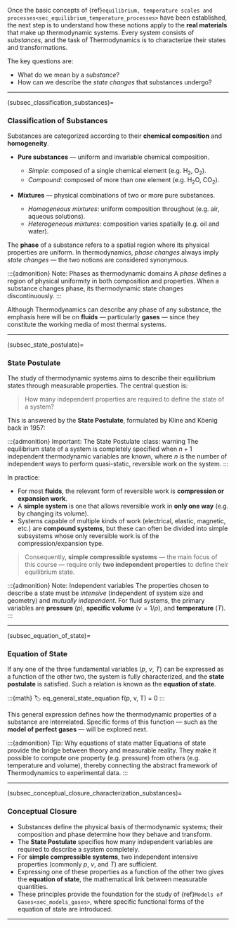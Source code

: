 Once the basic concepts of {ref}`equilibrium, temperature scales and processes<sec_equilibrium_temperature_processes>` have been established,
the next step is to understand how these notions apply to the **real materials** that make up thermodynamic systems.
Every system consists of *substances*, and the task of Thermodynamics is to characterize their states and transformations.

The key questions are:

* What do we mean by a *substance*?
* How can we describe the *state changes* that substances undergo?

---

(subsec_classification_substances)=
### Classification of Substances

Substances are categorized according to their **chemical composition** and **homogeneity**.

* **Pure substances** — uniform and invariable chemical composition.

  * *Simple*: composed of a single chemical element (e.g. $\text{H}_2$, $\text{O}_2$).
  * *Compound*: composed of more than one element (e.g. $\text{H}_2\text{O}$, $\text{CO}_2$).

* **Mixtures** — physical combinations of two or more pure substances.

  * *Homogeneous mixtures*: uniform composition throughout (e.g. air, aqueous solutions).
  * *Heterogeneous mixtures*: composition varies spatially (e.g. oil and water).

The **phase** of a substance refers to a spatial region where its physical properties are uniform.
In thermodynamics, *phase changes* always imply *state changes* — the two notions are considered synonymous.

:::{admonition} Note: Phases as thermodynamic domains
A *phase* defines a region of physical uniformity in both composition and properties.
When a substance changes phase, its thermodynamic state changes discontinuously.
:::

Although Thermodynamics can describe any phase of any substance, the emphasis here will be on **fluids** — particularly **gases** — since they constitute the working media of most thermal systems.

---

(subsec_state_postulate)=
### State Postulate

The study of thermodynamic systems aims to describe their equilibrium states through measurable properties.
The central question is:

> How many independent properties are required to define the state of a system?

This is answered by the **State Postulate**, formulated by Kline and Köenig back in 1957:

:::{admonition} Important: The State Postulate
:class: warning
The equilibrium state of a system is completely specified when $n + 1$ independent thermodynamic variables are known,
where $n$ is the number of independent ways to perform quasi-static, reversible work on the system.
:::

In practice:

* For most **fluids**, the relevant form of reversible work is **compression or expansion work**.
* A **simple system** is one that allows reversible work in **only one way** (e.g. by changing its volume).
* Systems capable of multiple kinds of work (electrical, elastic, magnetic, etc.) are **compound systems**, but these can often be divided into simple subsystems whose only reversible work is of the compression/expansion type.

> Consequently, **simple compressible systems** — the main focus of this course — require only **two independent properties** to define their equilibrium state.

:::{admonition} Note: Independent variables
The properties chosen to describe a state must be *intensive* (independent of system size and geometry) and *mutually independent*.
For fluid systems, the primary variables are **pressure** ($p$), **specific volume** ($v = 1/\rho$), and **temperature** ($T$).
:::

---

(subsec_equation_of_state)=
### Equation of State

If any one of the three fundamental variables ($p$, $v$, $T$) can be expressed as a function of the other two,
the system is fully characterized, and the **state postulate** is satisfied.
Such a relation is known as the **equation of state**.

:::{math}
:label: eq_general_state_equation
f(p, v, T) = 0
:::

This general expression defines how the thermodynamic properties of a substance are interrelated.
Specific forms of this function — such as the **model of perfect gases** — will be explored next.

:::{admonition} Tip: Why equations of state matter
Equations of state provide the bridge between theory and measurable reality.
They make it possible to compute one property (e.g. pressure) from others (e.g. temperature and volume),
thereby connecting the abstract framework of Thermodynamics to experimental data.
:::

---

(subsec_conceptual_closure_characterization_substances)=
### Conceptual Closure

* Substances define the physical basis of thermodynamic systems; their composition and phase determine how they behave and transform.
* The **State Postulate** specifies how many independent variables are required to describe a system completely.
* For **simple compressible systems**, two independent intensive properties (commonly $p$, $v$, and $T$) are sufficient.
* Expressing one of these properties as a function of the other two gives the **equation of state**, the mathematical link between measurable quantities.
* These principles provide the foundation for the study of {ref}`Models of Gases<sec_models_gases>`,
  where specific functional forms of the equation of state are introduced.

---

